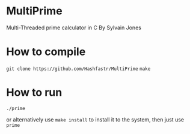 # MultiPrime
Multi-Threaded prime calculator in C
By Sylvain Jones

# How to compile
`git clone https://github.com/Hashfastr/MultiPrime`
`make`

# How to run
`./prime`

or alternatively use `make install` to install it to the system, then just use `prime`
